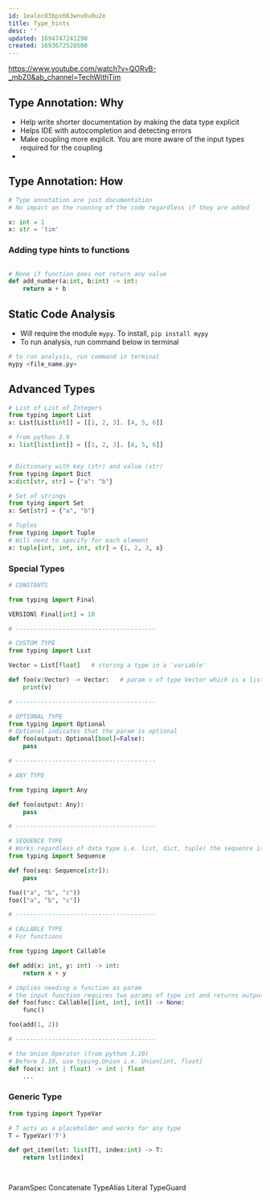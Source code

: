 ```yaml
---
id: 1ealoc83bpx663wnv0u0u2e
title: Type_hints
desc: ''
updated: 1694747241290
created: 1693672520500
---
```


https://www.youtube.com/watch?v=QORvB-_mbZ0&ab_channel=TechWithTim

## Type Annotation: Why

- Help write shorter documentation by making the data type explicit
- Helps IDE with autocompletion and detecting errors
- Make coupling more explicit. You are more aware of the input types required for the coupling
- 

## Type Annotation: How

``` py
# Type annotation are just documentation
# No impact on the running of the code regardless if they are added

x: int = 1
x: str = 'tim'

```

### Adding type hints to functions

```py

# None if function does not return any value
def add_number(a:int, b:int) -> int:
    return a + b

```

## Static Code Analysis

- Will require the module `mypy`. To install, `pip install mypy`
- To run analysis, run command below in terminal
``` bash
# to run analysis, run command in terminal
mypy <file_name.py>
```

## Advanced Types

``` py
# List of List of Integers
from typing import List
x: List[List[int]] = [[1, 2, 3]. [4, 5, 6]]

# from python 3.9
x: list[list[int]] = [[1, 2, 3]. [4, 5, 6]]


# Dictionary with key (str) and value (str)
from typing import Dict
x:dict[str, str] = {"a": "b"}

# Set of strings
from tying import Set
x: Set[str] = {"a", "b"}

# Tuples
from typing import Tuple
# Will need to specify for each element
x: tuple[int, int, int, str] = {1, 2, 3, s}
```

### Special Types

```py
# CONSTANTS

from typing import Final

VERSIONl Final[int] = 10

# ---------------------------------------

# CUSTOM TYPE
from typing import List

Vector = List[float]   # storing a type in a 'variable'

def foo(v:Vector) -> Vector:   # param v of type Vector which is a list of floats
    print(v)

# ---------------------------------------

# OPTIONAL TYPE
from typing import Optional
# Optional indicates that the param is optional
def foo(output: Optional[bool]=False):
    pass

# ---------------------------------------

# ANY TYPE

from typing import Any

def foo(output: Any):
    pass    

# ---------------------------------------

# SEQUENCE TYPE
# Works regardless of data type i.e. list, dict, tuple) the sequence is stored in
from typing import Sequence

def foo(seq: Sequence[str]):
    pass

foo(("a", "b", "c"))
foo(["a", "b", "c"])

# ---------------------------------------

# CALLABLE TYPE
# For functions

from typing import Callable

def add(x: int, y: int) -> int:
    return x + y

# implies needing a function as param
# the input function requires two params of type int and returns output of type int
def foo(func: Callable[[int, int], int]) -> None:
    func()

foo(add(1, 2))

# ---------------------------------------

# the Union Operator (from python 3.10)
# Before 3.10, use typing.Union i.e. Union[int, float]
def foo(x: int | float) -> int | float
    ...
```

### Generic Type

``` py
from typing import TypeVar

# T acts as a placeholder and works for any type
T = TypeVar('T')

def get_item(lst: list[T], index:int) -> T:
    return lst[index]

    
```


ParamSpec
Concatenate
TypeAlias
Literal
TypeGuard